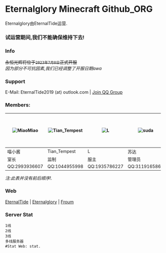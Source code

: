 # Eternalglory Minecraft Github_ORG
Eternalglory由EternalTide运营.
### 试运营期间,我们不能确保维持下去!

### Info
~~永恒光辉将位于``2023年7月8日``正式开服<br>~~
*因为部分不可抗因素,我们已经调整了开服日期awa*

### Support
E-Mail: EternalTide2019 (at) outlook.com | [Join QQ Group](http://jq.qq.com/?_wv=1027&k=)

### Members:
| ![MiaoMiao](http://q.qlogo.cn/g?b=qq&nk=2993936607&s=100) | ![Tian_Tempest](http://q.qlogo.cn/g?b=qq&nk=1044955998&s=100) | ![L](http://q.qlogo.cn/g?b=qq&nk=1935786227&s=100) | ![suda](http://q.qlogo.cn/g?b=qq&nk=3119165863&s=100) | ![yanfeng](http://q.qlogo.cn/g?b=qq&nk=292397643&s=100) |  <img src="https://raw.githubusercontent.com/EtGYS/.Github/main/profile/images/xunmenglong.jpg" width="100" height="100"> |
|-----------------------------------------------------------|---------------------------------------------------------------|----------------------------------------------------|-------------------------------------------------------|---------------------------------------------------------|---------------------------------------------------------------|
| 喵小酱                                                       | Tian_Tempest                                                  | L                                                  | 苏达                                                    | 炎风                                                      | 迅猛龙                                                           |
| 室长                                                        | 监制                                                            | 服主                                                 | 管理员                                                   | 管理员                                                     | 管理员                                                           |
QQ:2993936607   | QQ:1044955998   | QQ:1935786227 |QQ:3119165863  | QQ:292397643   | QQ:13520911750

*注:此表并没有前后顺序!.*

### Web
[EternalTide](https://etstudios.cn) | [Eternalglory](https://etntl.top) | [Froum](https://forum.etstudios.cn)

### Server Stat
```
1线
2线
3线
多线服务器
#Stat Web: stat.
```
